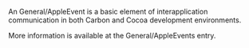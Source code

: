 An General/AppleEvent is a basic element of interapplication communication in both Carbon and Cocoa development environments. 

More information is available at the General/AppleEvents entry.